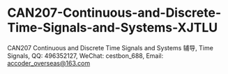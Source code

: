 # CAN207-Continuous-and-Discrete-Time-Signals-and-Systems-XJTLU
CAN207 Continuous and Discrete Time Signals and Systems 辅导, Time Signals, QQ: 496352127, WeChat: cestbon_688, Email: accoder_overseas@163.com
